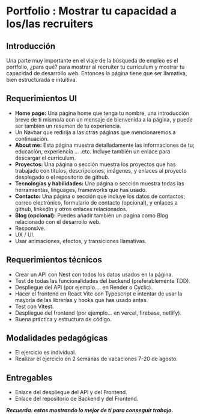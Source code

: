 # Portfolio : Mostrar tu capacidad a los/las recruiters

## Introducción
Una parte muy importante en el viaje de la búsqueda de empleo es el portfolio, ¿para qué? para mostrar al recruiter tu curriculum y mostrar tu capacidad de desarrollo web. Entonces la página tiene que ser llamativa, bien estructurada e intuitiva.

## Requerimientos UI
- **Home page:**
Una página home que tenga tu nombre, una introducción breve de ti mismo/a con un mensaje de bienvenida a la página, y puede ser también un resumen de tu experiencia.
- Un Navbar que redirija a las otras páginas que mencionaremos a continuación.
- **About me:**
Esta página muestra detalladamente las informaciones de tu; educación, experiencia ... .etc.
Incluye también un enlace para descargar el curriculum.
- **Proyectos:**
Una página o sección muestra los proyectos que has trabajado con títulos, descripciones, imágenes, y enlaces al proyecto desplegado o el repositorio de github.
- **Tecnologías y habilidades:**
Una página o sección muestra todas las herramientas, linguages, frameworks que has usado.
- **Contacto:**
Una página o sección que incluye los datos de contactos; correo electrónico, formulario de contacto (opcional), y enlaces a github, linkedIn y otros enlaces relacionados.
- **Blog (opcional):**
Puedes añadir también un pagina como Blog relacionado con el desarrollo web.
- Responsive.
- UX / UI.
- Usar animaciones, efectos, y transiciones llamativas.

## Requerimientos técnicos
- Crear un API con Nest con todos los datos usados en la página.
- Test de todas las funcionalidades del backend (preferablemente TDD).
- Despliegue del API (por ejemplo…. en Render o Cyclic).
- Hacer el frontend en React Vite con Typescript e intentar de usar la mayoría de las librerías y hooks que has usado antes.
- Test con Vitest.
- Despliegue del frontend (por ejemplo… en vercel, firebase, netlify).
- Buena práctica y estructura de código.

## Modalidades pedagógicas
- El ejercicio es individual.
- Realizar el ejercicio en 2 semanas de vacaciones 7-20 de agosto.

## Entregables
- Enlace del despliegue del API y del Frontend.
- Enlace del repositorio de Backend y del Frontend.

***Recuerda: estas mostrando lo mejor de tí para conseguir trabajo.***

